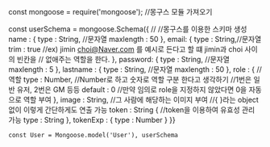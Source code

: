 

const mongoose = require('mongoose'); //몽구스 모듈 가져오기


const userSchema = mongoose.Schema({ //
    //몽구스를 이용한 스키마 생성
    name : {
        type : String, //문자열
        maxlength : 50
    },
    email: {
        type : String,//문자열
        trim : true
        //ex) jimin choi@Naver.com 를 예시로 든다고 할 떄 jimin과 choi 사이의 빈칸을
        // 없애주는 역할을 한다.
    },
    password: {
        type : String, //문자열
        maxlength : 5
    },
    lastname : {
        type : String, //문자열
        maxlength : 50
    },
    role : { //역할
        type : Number,
        //Number로 하고 숫자로 역할 구분 한다고 생각하기
        //1번은 일반 유저, 2번은 GM 등등
        default : 0
        //만약 임의로 role을 지정하지 않았다면 0을 자동으로 역할 부여
    },
    image : String, //그 사람에 해당하는 이미지 부여
    //{ }라는 object 없이 이렇게 간단하게도 연출 가능
    token : String { //token을 이용하여 유효성 관리 가능
        type : String
    },
    tokenExp : {
        type : Number
    }
    }}

    const User = Mongoose.model('User'), userSchema
